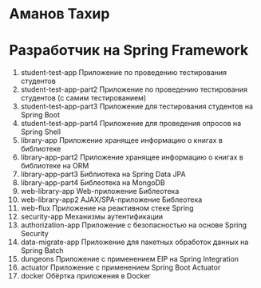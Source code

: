 # Аманов Тахир
# Разработчик на Spring Framework

1) student-test-app Приложение по проведению тестирования студентов
2) student-test-app-part2 Приложение по проведению тестирования студентов (с самим тестированием)
3) student-test-app-part3 Приложение для тестирования студентов на Spring Boot
4) student-test-app-part4 Приложение для проведения опросов на Spring Shell
5) library-app Приложение хранящее информацию о книгах в библиотеке
6) library-app-part2 Приложение хранящее информацию о книгах в библиотеке на ORM
7) library-app-part3 Библиотека на Spring Data JPA
8) library-app-part4 Библеотека на MongoDB
9) web-library-app Web-приложение Библеотека
10) web-library-app2 AJAX/SPA-приложение Библеотека
11) web-flux Приложение на реактивном стеке Spring
12) security-app Механизмы аутентификации
13) authorization-app Приложение с безопасностью на основе Spring Security
14) data-migrate-app Приложение для пакетных обработок данных на Spring Batch
15) dungeons Приложение c применением EIP на Spring Integration
16) actuator Приложение с применением Spring Boot Actuator
17) docker Обёртка приложения в Docker

